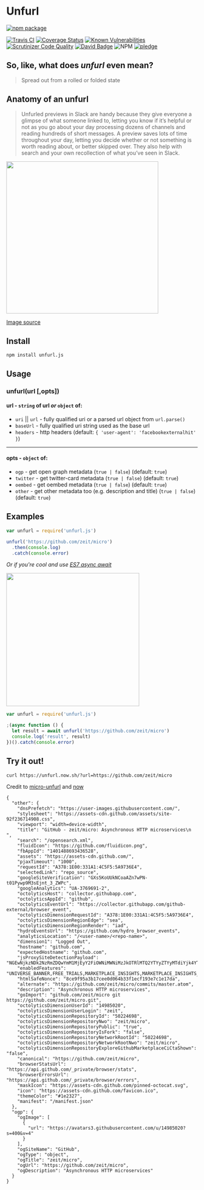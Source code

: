 # Unfurl

[![npm package](https://nodei.co/npm/unfurl.js.png?downloads=true&downloadRank=true&stars=true)](https://nodei.co/npm/unfurl.js/)

[![Travis CI](https://img.shields.io/travis/jacktuck/unfurl.svg?style=flat-square)](https://travis-ci.org/jacktuck/unfurl)
[![Coverage Status](https://img.shields.io/coveralls/jacktuck/unfurl.svg?style=flat-square)](https://coveralls.io/github/jacktuck/unfurl?branch=master)
[![Known Vulnerabilities](https://snyk.io/test/github/jacktuck/unfurl/badge.svg?style=flat-square)](https://snyk.io/test/github/jacktuck/unfurl)
[![Scrutinizer Code Quality](https://img.shields.io/scrutinizer/g/jacktuck/unfurl.svg?style=flat-square)](https://scrutinizer-ci.com/g/jacktuck/unfurl/?branch=master)
[![David Badge](https://img.shields.io/david/jacktuck/unfurl.svg?style=flat-square)](https://david-dm.org/jacktuck/unfurl)
![NPM](https://img.shields.io/npm/v/unfurl.js.svg?style=flat-square)
[![pledge](https://img.shields.io/badge/community-pledge-ff69b4.svg?style=flat-square)](https://github.com/jacktuck/unfurl/blob/master/code-of-conduct.md)

## So, like, what does _unfurl_ even mean?
>Spread out from a rolled or folded state

## Anatomy of an unfurl
>Unfurled previews in Slack are handy because they give everyone a glimpse of what someone linked to, letting you know if it’s helpful or not as you go about your day processing dozens of channels and reading hundreds of short messages. A preview saves lots of time throughout your day, letting you decide whether or not something is worth reading about, or better skipped over. They also help with search and your own recollection of what you’ve seen in Slack.

<img width="400" src="https://cdn-images-1.medium.com/max/1600/1*QOMaDLcO8rExD0ctBV3BWg.png">

[Image source](https://medium.com/slack-developer-blog/everything-you-ever-wanted-to-know-about-unfurling-but-were-afraid-to-ask-or-how-to-make-your-e64b4bb9254)

## Install
`npm install unfurl.js`

## Usage

### unfurl(url [,opts])

#### url - `string` of url _or_ `object` of:
- `uri` || `url` - fully qualified uri or a parsed url object from `url.parse()`
- `baseUrl` - fully qualified uri string used as the base url
- `headers` - http headers (default: `{ 'user-agent': 'facebookexternalhit' }`)

---

#### opts - `object` of:
* `ogp` - get open graph metadata (`true | false`) (default: `true`)
* `twitter` - get twitter-card metadata (`true | false`)  (default: `true`)
* `oembed` - get oembed metadata (`true | false`) (default: `true`)
* `other` - get other metadata too (e.g. description and title) (`true | false`) (default: `true`)

## Examples
```js
var unfurl = require('unfurl.js')

unfurl('https://github.com/zeit/micro')
  .then(console.log)
  .catch(console.error)
```

_Or if you're cool and use [ES7 async await](https://jakearchibald.com/2014/es7-async-functions/)_

<img src="https://media.giphy.com/media/MqxZxTlvcY5BS/giphy.gif" width="350">

```js
var unfurl = require('unfurl.js')

;(async function () {
  let result = await unfurl('https://github.com/zeit/micro')
  console.log('result', result)
})().catch(console.error)
```

## Try it out!

```
curl https://unfurl.now.sh/?url=https://github.com/zeit/micro
```

Credit to [micro-unfurl](https://github.com/beeman/micro-unfurl) and [now](https://zeit.co/now)

```
{
  "other": {
    "dnsPrefetch": "https://user-images.githubusercontent.com/",
    "stylesheet": "https://assets-cdn.github.com/assets/site-92f236714908.css",
    "viewport": "width=device-width",
    "title": "GitHub - zeit/micro: Asynchronous HTTP microservices\n  ",
    "search": "/opensearch.xml",
    "fluidIcon": "https://github.com/fluidicon.png",
    "fbAppId": "1401488693436528",
    "assets": "https://assets-cdn.github.com/",
    "pjaxTimeout": "1000",
    "requestId": "A378:1E00:331A1:4C5F5:5A9736E4",
    "selectedLink": "repo_source",
    "googleSiteVerification": "GXs5KoUUkNCoaAZn7wPN-t01Pywp9M3sEjnt_3_ZWPc",
    "googleAnalytics": "UA-3769691-2",
    "octolyticsHost": "collector.githubapp.com",
    "octolyticsAppId": "github",
    "octolyticsEventUrl": "https://collector.githubapp.com/github-external/browser_event",
    "octolyticsDimensionRequestId": "A378:1E00:331A1:4C5F5:5A9736E4",
    "octolyticsDimensionRegionEdge": "sea",
    "octolyticsDimensionRegionRender": "iad",
    "hydroEventsUrl": "https://github.com/hydro_browser_events",
    "analyticsLocation": "/<user-name>/<repo-name>",
    "dimension1": "Logged Out",
    "hostname": "github.com",
    "expectedHostname": "github.com",
    "jsProxySiteDetectionPayload": "NGEwNjkzNDk2NzRmZDQwYmM1MjEyY2FiOWNiMWNiMzJkOTRlMTQ2YTYyZTYyMTdiYjk4YTZjZWM4NmI1OTI4Nnx7InJlbW90ZV9hZGRyZXNzIjoiMTMuNTcuMTkzLjMyIiwicmVxdWVzdF9pZCI6IkEzNzg6MUUwMDozMzFBMTo0QzVGNTo1QTk3MzZFNCIsInRpbWVzdGFtcCI6MTUxOTg1OTQyOSwiaG9zdCI6ImdpdGh1Yi5jb20ifQ==",
    "enabledFeatures": "UNIVERSE_BANNER,FREE_TRIALS,MARKETPLACE_INSIGHTS,MARKETPLACE_INSIGHTS_CONVERSION_PERCENTAGES",
    "htmlSafeNonce": "8ce9f95a3b17cee0d064b33f1ecf193e7c1e17da",
    "alternate": "https://github.com/zeit/micro/commits/master.atom",
    "description": "Asynchronous HTTP microservices",
    "goImport": "github.com/zeit/micro git https://github.com/zeit/micro.git",
    "octolyticsDimensionUserId": "14985020",
    "octolyticsDimensionUserLogin": "zeit",
    "octolyticsDimensionRepositoryId": "50224698",
    "octolyticsDimensionRepositoryNwo": "zeit/micro",
    "octolyticsDimensionRepositoryPublic": "true",
    "octolyticsDimensionRepositoryIsFork": "false",
    "octolyticsDimensionRepositoryNetworkRootId": "50224698",
    "octolyticsDimensionRepositoryNetworkRootNwo": "zeit/micro",
    "octolyticsDimensionRepositoryExploreGithubMarketplaceCiCtaShown": "false",
    "canonical": "https://github.com/zeit/micro",
    "browserStatsUrl": "https://api.github.com/_private/browser/stats",
    "browserErrorsUrl": "https://api.github.com/_private/browser/errors",
    "maskIcon": "https://assets-cdn.github.com/pinned-octocat.svg",
    "icon": "https://assets-cdn.github.com/favicon.ico",
    "themeColor": "#1e2327",
    "manifest": "/manifest.json"
  },
  "ogp": {
    "ogImage": [
      {
        "url": "https://avatars3.githubusercontent.com/u/14985020?s=400&v=4"
      }
    ],
    "ogSiteName": "GitHub",
    "ogType": "object",
    "ogTitle": "zeit/micro",
    "ogUrl": "https://github.com/zeit/micro",
    "ogDescription": "Asynchronous HTTP microservices"
  }
}
```
